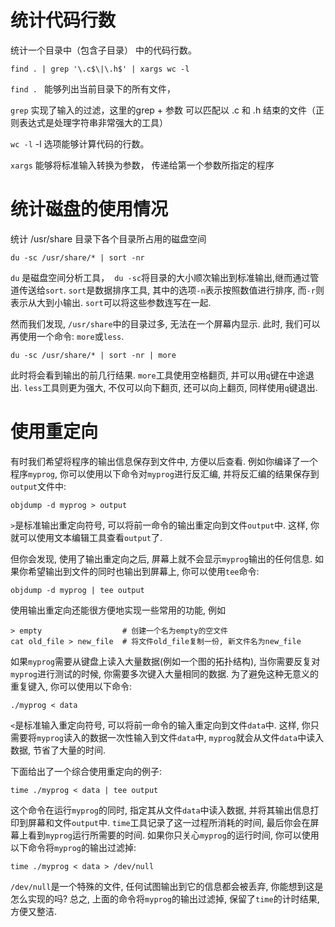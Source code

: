 # 统计代码行数

统计一个目录中（包含子目录） 中的代码行数。

```linux
find . | grep '\.c$\|\.h$' | xargs wc -l
```

`find . ` 能够列出当前目录下的所有文件，

`grep` 实现了输入的过滤，这里的grep + 参数 可以匹配以 .c 和 .h 结束的文件（正则表达式是处理字符串非常强大的工具）

`wc -l` -l 选项能够计算代码的行数。

`xargs` 能够将标准输入转换为参数， 传递给第一个参数所指定的程序

# 统计磁盘的使用情况

统计 /usr/share 目录下各个目录所占用的磁盘空间

```linux
du -sc /usr/share/* | sort -nr
```

`du` 是磁盘空间分析工具，  `du -sc`将目录的大小顺次输出到标准输出,继而通过管道传送给`sort`. `sort`是数据排序工具, 其中的选项`-n`表示按照数值进行排序, 而`-r`则表示从大到小输出. `sort`可以将这些参数连写在一起.

然而我们发现, `/usr/share`中的目录过多, 无法在一个屏幕内显示. 此时, 我们可以再使用一个命令: `more`或`less`.

```
du -sc /usr/share/* | sort -nr | more
```

此时将会看到输出的前几行结果. `more`工具使用空格翻页, 并可以用`q`键在中途退出. `less`工具则更为强大, 不仅可以向下翻页, 还可以向上翻页, 同样使用`q`键退出.

# 使用重定向

有时我们希望将程序的输出信息保存到文件中, 方便以后查看. 例如你编译了一个程序`myprog`, 你可以使用以下命令对`myprog`进行反汇编, 并将反汇编的结果保存到`output`文件中:

```
objdump -d myprog > output
```

`>`是标准输出重定向符号, 可以将前一命令的输出重定向到文件`output`中. 这样, 你就可以使用文本编辑工具查看`output`了.

但你会发现, 使用了输出重定向之后, 屏幕上就不会显示`myprog`输出的任何信息. 如果你希望输出到文件的同时也输出到屏幕上, 你可以使用`tee`命令:

```
objdump -d myprog | tee output
```

使用输出重定向还能很方便地实现一些常用的功能, 例如

```
> empty                  # 创建一个名为empty的空文件
cat old_file > new_file  # 将文件old_file复制一份, 新文件名为new_file
```

如果`myprog`需要从键盘上读入大量数据(例如一个图的拓扑结构), 当你需要反复对`myprog`进行测试的时候, 你需要多次键入大量相同的数据. 为了避免这种无意义的重复键入, 你可以使用以下命令:

```
./myprog < data
```

`<`是标准输入重定向符号, 可以将前一命令的输入重定向到文件`data`中. 这样, 你只需要将`myprog`读入的数据一次性输入到文件`data`中, `myprog`就会从文件`data`中读入数据, 节省了大量的时间.

下面给出了一个综合使用重定向的例子:

```
time ./myprog < data | tee output
```

这个命令在运行`myprog`的同时, 指定其从文件`data`中读入数据, 并将其输出信息打印到屏幕和文件`output`中. `time`工具记录了这一过程所消耗的时间, 最后你会在屏幕上看到`myprog`运行所需要的时间. 如果你只关心`myprog`的运行时间, 你可以使用以下命令将`myprog`的输出过滤掉:

```
time ./myprog < data > /dev/null
```

`/dev/null`是一个特殊的文件, 任何试图输出到它的信息都会被丢弃, 你能想到这是怎么实现的吗? 总之, 上面的命令将`myprog`的输出过滤掉, 保留了`time`的计时结果, 方便又整洁.
